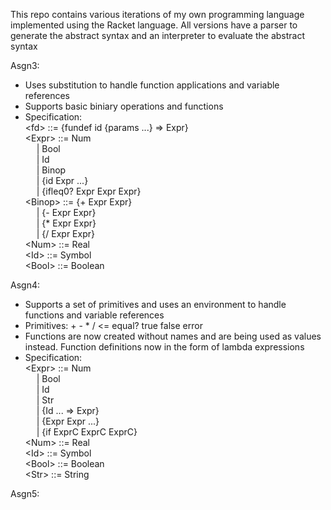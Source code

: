 This repo contains various iterations of my own programming language implemented using the Racket language.
All versions have a parser to generate the abstract syntax and an interpreter to evaluate the abstract syntax

Asgn3:
  - Uses substitution to handle function applications and variable references
  - Supports basic biniary operations and functions
  - Specification:  
    \<fd\> ::= {fundef id {params ...} => Expr}  
    \<Expr\> ::= Num  
    &emsp; | Bool  
    &emsp; | Id  
    &emsp; | Binop  
    &emsp; | {id Expr ...}  
    &emsp; | {ifleq0? Expr Expr Expr}  
     \<Binop\> ::= {+ Expr Expr}  
    &emsp; | {- Expr Expr}  
    &emsp; | {* Expr Expr}  
    &emsp; | {/ Expr Expr}  
    \<Num\> ::= Real  
    \<Id\> ::= Symbol  
    \<Bool\> ::= Boolean  
    
Asgn4: 
  - Supports a set of primitives and uses an environment to handle functions and variable references
  - Primitives: + - * / <= equal? true false error
  - Functions are now created without names and are being used as values instead. Function definitions now in the form of lambda expressions
  - Specification:  
     \<Expr\> ::= Num  
    &emsp; | Bool  
    &emsp; | Id  
    &emsp; | Str  
    &emsp; | {Id ... => Expr}  
    &emsp; | {Expr Expr ...}  
    &emsp; | {if ExprC ExprC ExprC}  
    \<Num\> ::= Real  
    \<Id\> ::= Symbol  
    \<Bool\> ::= Boolean  
    \<Str\> ::= String  

Asgn5:  

